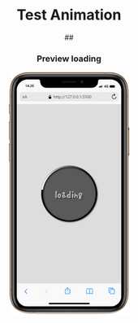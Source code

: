 <div align="center">
    <h1>Test Animation</h1>
    ##
</div>
<div align="center">
    <h3>Preview loading</h3>
    <img src="./loading/mobile.png" alt="loading">
    <br>
</div>